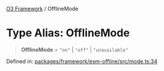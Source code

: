 [O3 Framework](../API.md) / OfflineMode

# Type Alias: OfflineMode

> **OfflineMode** = `"on"` \| `"off"` \| `"unavailable"`

Defined in: [packages/framework/esm-offline/src/mode.ts:34](https://github.com/UjjawalPrabhat/openmrs-esm-core/blob/main/packages/framework/esm-offline/src/mode.ts#L34)
